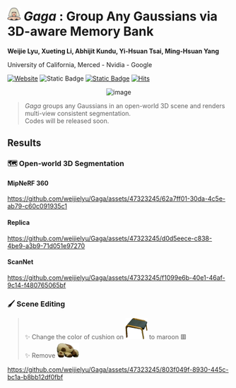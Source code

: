 # <img alt="image" src='media/lady-gaga.png' height="30px"> *Gaga* : Group Any Gaussians via 3D-aware Memory Bank

**Weijie Lyu, Xueting Li, Abhijit Kundu, Yi-Hsuan Tsai, Ming-Hsuan Yang**

University of California, Merced - Nvidia - Google<br>

[![Website](https://img.shields.io/badge/Website-Gaga?logo=googlechrome&logoColor=hsl(204%2C%2086%25%2C%2053%25)&label=Gaga&labelColor=%23f5f5dc&color=hsl(204%2C%2086%25%2C%2053%25))](https://www.gaga.gallery/)
![Static Badge](https://img.shields.io/badge/Paper-arXiv?logo=arxiv&logoColor=%23B31B1B&label=arXiv&labelColor=%23f5f5dc&color=%23B31B1B)
[![Static Badge](https://img.shields.io/badge/Video-YouTube?logo=youtube&logoColor=%23FF0000&label=YouTube&labelColor=%23f5f5dc&color=%23FF0000)](https://www.youtube.com/watch?v=rqs5BuVFOok)
[![Hits](https://hits.seeyoufarm.com/api/count/incr/badge.svg?url=https%3A%2F%2Fgithub.com%2Fweijielyu%2FGaga&count_bg=%2379C83D&title_bg=%23F5F5DC&icon=github.svg&icon_color=%2379C83D&title=hits&edge_flat=false)](https://hits.seeyoufarm.com)

<div align='center'>
<img alt="image" src='media/teaser.png'>
</div>

> *Gaga* groups any Gaussians in an open-world 3D scene and renders multi-view consistent segmentation.<br>
> Codes will be released soon.

## Results

### 🗺️ Open-world 3D Segmentation

#### MipNeRF 360

https://github.com/weijielyu/Gaga/assets/47323245/62a7ff01-30da-4c5e-ab79-c60c091935c1

#### Replica

https://github.com/weijielyu/Gaga/assets/47323245/d0d5eece-c838-4be9-a3b9-71d051e97270

#### ScanNet

https://github.com/weijielyu/Gaga/assets/47323245/f1099e6b-40e1-46af-9c14-f480765065bf

### 🖌️ Scene Editing

> ✨ Change the color of cushion on <img src="media/footstool.png" width="50"> to maroon 🟥<br>
> ✨ Remove <img src="media/stuffed.png" width="50">

https://github.com/weijielyu/Gaga/assets/47323245/803f049f-8930-445c-bc1a-b8bb12df0fbf

<!-- ## Citation

If you find our work useful for your project, please consider citing our paper.

```
@misc{zhu2023FSGS, 
title={FSGS: Real-Time Few-Shot View Synthesis using Gaussian Splatting}, 
author={Zehao Zhu and Zhiwen Fan and Yifan Jiang and Zhangyang Wang}, 
year={2023},
eprint={2312.00451},
archivePrefix={arXiv},
primaryClass={cs.CV} 
}
``` -->